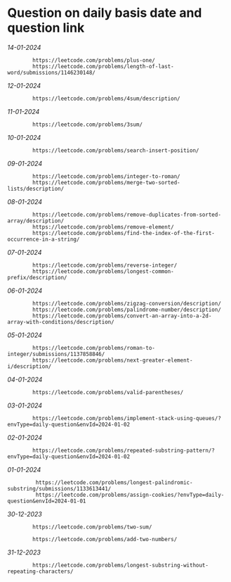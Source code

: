 # Question on daily basis date and question link
*14-01-2024*
            
            https://leetcode.com/problems/plus-one/
            https://leetcode.com/problems/length-of-last-word/submissions/1146230148/
            
*12-01-2024*

            https://leetcode.com/problems/4sum/description/

*11-01-2024*
            
            https://leetcode.com/problems/3sum/
            
*10-01-2024*

            https://leetcode.com/problems/search-insert-position/

*09-01-2024*

            https://leetcode.com/problems/integer-to-roman/
            https://leetcode.com/problems/merge-two-sorted-lists/description/

*08-01-2024*
            
            https://leetcode.com/problems/remove-duplicates-from-sorted-array/description/
            https://leetcode.com/problems/remove-element/
            https://leetcode.com/problems/find-the-index-of-the-first-occurrence-in-a-string/

*07-01-2024*

            https://leetcode.com/problems/reverse-integer/
            https://leetcode.com/problems/longest-common-prefix/description/

*06-01-2024*

            https://leetcode.com/problems/zigzag-conversion/description/
            https://leetcode.com/problems/palindrome-number/description/
            https://leetcode.com/problems/convert-an-array-into-a-2d-array-with-conditions/description/

*05-01-2024*

            https://leetcode.com/problems/roman-to-integer/submissions/1137858846/
            https://leetcode.com/problems/next-greater-element-i/description/

*04-01-2024*
            
            https://leetcode.com/problems/valid-parentheses/

*03-01-2024*
            
            https://leetcode.com/problems/implement-stack-using-queues/?envType=daily-question&envId=2024-01-02

*02-01-2024* 
            
            https://leetcode.com/problems/repeated-substring-pattern/?envType=daily-question&envId=2024-01-02



*01-01-2024* 
            
             https://leetcode.com/problems/longest-palindromic-substring/submissions/1133613441/
             https://leetcode.com/problems/assign-cookies/?envType=daily-question&envId=2024-01-01



*30-12-2023*   
            
            https://leetcode.com/problems/two-sum/
             
            https://leetcode.com/problems/add-two-numbers/		

*31-12-2023*   
            
            https://leetcode.com/problems/longest-substring-without-repeating-characters/


